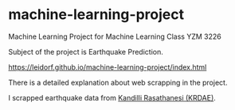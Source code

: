 # machine-learning-project
Machine Learning Project for Machine Learning Class YZM 3226

Subject of the project is Earthquake Prediction.

https://leidorf.github.io/machine-learning-project/index.html

There is a detailed explanation about web scrapping in the project.

I scrapped earthquake data from [Kandilli Rasathanesi (KRDAE)](http://www.koeri.boun.edu.tr/scripts/lst9.asp).
